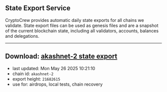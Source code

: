 ## State Export Service
CryptoCrew provides automatic daily state exports for all chains we validate. State export files can be used as genesis files and are a snapshot of the current blockchain state, including all validators, accounts, balances and delegations.

---
**Download: [akashnet-2 state export](https://dl-eu2.ccvalidators.com/SERVICE/akash/akashnet-2_export_21682615.json)**
---

- last updated: Mon May 26 2025 10:21:10
- chain id: `akashnet-2`
- export height: `21682615`
- use for: airdrops, local tests, chain recovery
